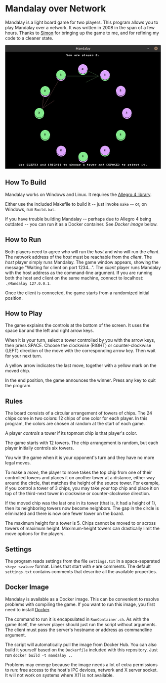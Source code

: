 # Mandalay over Network

Mandalay is a light board game for two players. This program allows you to play Mandalay over a network. It was written in 2008 in the span of a few hours.
Thanks to [Simon](https://github.com/SimonN/) for bringing up the game to me, and for refining my code to a cleaner state.

<img src="mandalay.png">

## How To Build

Mandalay works on Windows and Linux. It requires the [Allegro 4 library](https://liballeg.org/old.html).

Either use the included Makefile to build it -- just invoke `make` -- or, on Windows, run `Build.bat`.

If you have trouble building Mandalay -- perhaps due to Allegro 4 being outdated -- you can run it as a Docker container. See *Docker Image* below.

## How to Run

Both players need to agree who will run the *host* and who will run the *client*.
The network address of the *host* must be reachable from the *client*.
The *host* player simply runs Mandalay. The game window appears, showing the message "Waiting for client on port 1234...".
The *client* player runs Mandalay with the host address as the command-line argument. If you are running both the host and client on the same machine, connect to localhost: `./Mandalay 127.0.0.1`.

Once the client is connected, the game starts from a randomized initial position. 

## How to Play

The game explains the controls at the bottom of the screen. It uses the space bar and the left and right arrow keys.

When it is your turn, select a tower controlled by you with the arrow keys, then press SPACE. Choose the clockwise (RIGHT) or counter-clockwise (LEFT) direction of the move with the corresponding arrow key. Then wait for your next turn.

A yellow arrow indicates the last move, together with a yellow mark on the moved chip.

In the end position, the game announces the winner. Press any key to quit the program.

## Rules

The board consists of a circular arrangement of towers of chips. The 24 chips come in two colors: 12 chips of one color for each player.
In this program, the colors are chosen at random at the start of each game.

A player *controls* a tower if its topmost chip is that player's color.

The game starts with 12 towers. The chip arrangement is random, but each player initially controls six towers.

You win the game when it is your opponent's turn and they have no more legal moves.

To make a *move*, the player to move takes the top chip from one of their controlled towers and places it on another tower at a distance, either way around the circle, that matches the height of the source tower.
For example, if you control a tower of 3 chips, you may take your top chip and place it on top of the third-next tower in clockwise or counter-clockwise direction.

If the moved chip was the last one in its tower (that is, it had a height of 1), then its neighboring towers now become neighbors. The gap in the circle is eliminated and there is now one fewer tower on the board.

The maximum height for a tower is 5. Chips cannot be moved to or across towers of maximum height. Maximum-height towers can drastically limit the move options for the players.

## Settings

The program reads settings from the file `settings.txt` in a space-separated `<key> <value>` format. Lines that start with `#` are comments. The default `settings.txt` contains comments that describe all the available properties.

## Docker Image

Mandalay is available as a Docker image. This can be convenient to resolve problems with compiling the game.
If you want to run this image, you first need to install [Docker](https://www.docker.com/).

The command to run it is encapsulated in `RunContainer.sh`. As with the game itself, the server player should just run the script without arguments. The client must pass the server's hostname or address as commandline argument.

The script will automatically pull the image from Docker Hub. You can also build it yourself based on the `Dockerfile` included with this repository. Just run `docker build -t mandalay .`.

Problems may emerge because the image needs a lot of extra permissions to run: free access to the host's IPC devices, network and X server socket. It will not work on systems where X11 is not available.
